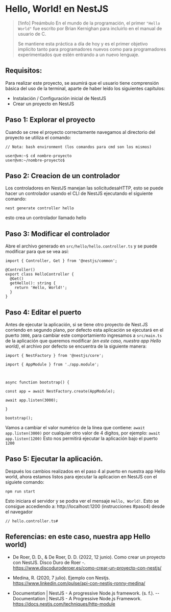 # Hello, World! en NestJS
> [!info] Preámbulo
> En el mundo de la programación, el primer `"Hello World"` fue escrito por Brian Kernighan para incluirlo en el manual de usuario de C.
> 
>Se mantiene esta práctica a día de hoy y es el primer objetivo implícito tanto para programadores nuevos como para programadores experimentados que estén entrando a un nuevo lenguaje.

## Requisitos:
Para realizar este proyecto, se asumirá que el usuario tiene comprensión básica del uso de la terminal, aparte de haber leído los siguientes capítulos:
- Instalación / Configuración inicial de NestJS
- Crear un proyecto en NestJS

## Paso 1: Explorar el proyecto 
Cuando se cree el proyecto correctamente navegamos al directorio del proyecto se utiliza el comando:

```
// Nota: bash environment (los comandos para cmd son los mismos)

user@vm:~$ cd nombre-proyecto
user@vm:~/nombre-proyecto$
```

## Paso 2: Creacion de un controlador
Los controladores en NestJS manejan las solicitudesaHTTP, esto se puede hacer un controlador usando el CLI de NestJS ejecutando el siguiente comando:

`nest generate controller hello`

esto crea un controlador llamado hello

## Paso 3: Modificar el controlador
Abre el archivo generado en `src/hello/hello.controller.ts` y se puede modificar para que se vea así: 

```
import { Controller, Get } from '@nestjs/common';

@Controller()
export class HelloController {
  @Get()
  getHello(): string {
    return 'Hello, World!';
  }
}
```

## Paso 4: Editar el puerto
Antes de ejecutar la aplicación, si se tiene otro proyecto de Nest.JS corriendo en segundo plano, por defecto esta aplicación se ejecutará en el puerto `3000`, para cambiar este comportamiento ingresamos a `src/main.ts` de la aplicación que queremos modificar *(en este caso, nuestra app Hello world)*, el archivo por defecto se encuentra de la siguiente manera:

```
import { NestFactory } from '@nestjs/core';

import { AppModule } from './app.module';

  

async function bootstrap() {

const app = await NestFactory.create(AppModule);

await app.listen(3000);

}

bootstrap();
```

Vamos a cambiar el valor numérico de la línea que contiene: `await app.listen(3000)` por cualquier otro valor de 4 digitos, por ejemplo:
`await app.listen(1200)`
Esto nos permitirá ejecutar la aplicación bajo el puerto `1200`
## Paso 5: Ejecutar la aplicación.
Después los cambios realizados en el paso 4 al puerto en nuestra app Hello world, ahora estamos listos para ejecutar la aplicacion en NestJS con el siguiete comando: 

`npm run start`

Esto iniciara el servidor y se podra ver el mensaje `Hello, World!`. Esto se consigue accediendo a: http://localhost:1200 (instrucciones #paso4) desde el navegador

	// hello.controller.ts# 
## Referencias: en este caso, nuestra app Hello world)

- De Roer, D. D., & De Roer, D. D. (2022, 12 junio). Como crear un proyecto con NestJS. Disco Duro de Roer -. https://www.discoduroderoer.es/como-crear-un-proyecto-con-nestjs/

- Medina, R. (2020, 7 julio). Ejemplo con Nestjs. https://www.linkedin.com/pulse/api-con-nestjs-ronny-medina/

- Documentation | NestJS - A progressive Node.js framework. (s. f.). --Documentation | NestJS - A Progressive Node.js Framework. https://docs.nestjs.com/techniques/http-module